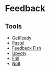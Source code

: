 # Feedback

<!--
https://app.pluralsight.com/paths/skills/providing-quality-feedback

https://app.pluralsight.com/library/courses/resolving-conflicts-with-feedback/table-of-contents

https://github.com/github/feedback
-->

## Tools

- [GetFeedy](https://getfeedy.io/)
- [Pastel](https://usepastel.com/)
- [Feedback Fish](https://feedback.fish/)
- [Upvoty](https://upvoty.com/)
- [Frill](https://frill.co/)
- [Nolt](https://nolt.io/)
